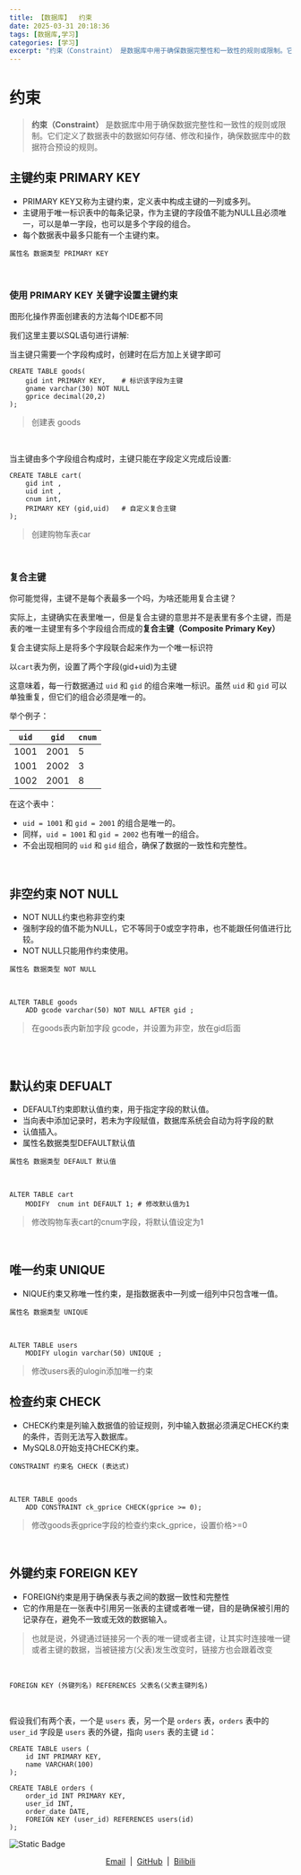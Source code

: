 ```yaml
---
title: 【数据库】  约束
date: 2025-03-31 20:18:36
tags: [数据库,学习]
categories: [学习]
excerpt: "约束（Constraint） 是数据库中用于确保数据完整性和一致性的规则或限制。它们定义了数据表中的数据如何存储、修改和操作，确保数据库中的数据符合预设的规则。"
---
```


# 约束
> **约束（Constraint）** 是数据库中用于确保数据完整性和一致性的规则或限制。它们定义了数据表中的数据如何存储、修改和操作，确保数据库中的数据符合预设的规则。
## 主键约束 PRIMARY KEY

- PRIMARY KEY又称为主键约束，定义表中构成主键的一列或多列。
- 主键用于唯一标识表中的每条记录，作为主键的字段值不能为NULL且必须唯一，可以是单一字段，也可以是多个字段的组合。
- 每个数据表中最多只能有一个主键约束。

`属性名 数据类型 PRIMARY KEY`

<br>

### 使用 PRIMARY KEY 关键字设置主键约束

图形化操作界面创建表的方法每个IDE都不同

我们这里主要以SQL语句进行讲解:

当主键只需要一个字段构成时，创建时在后方加上关键字即可

```mysql
CREATE TABLE goods(
	gid int PRIMARY KEY,	# 标识该字段为主键
    gname varchar(30) NOT NULL
    gprice decimal(20,2)
);
```

> 创建表 goods

<br>

当主键由多个字段组合构成时，主键只能在字段定义完成后设置:

```mysql
CREATE TABLE cart(
    gid int ,
    uid int ,
    cnum int,
    PRIMARY KEY (gid,uid)   # 自定义复合主键
);
```

> 创建购物车表car

<br>

### 复合主键

你可能觉得，主键不是每个表最多一个吗，为啥还能用复合主键？

实际上，主键确实在表里唯一，但是复合主键的意思并不是表里有多个主键，而是表的唯一主键里有多个字段组合而成的**复合主键（Composite Primary Key）**

复合主键实际上是将多个字段联合起来作为一个唯一标识符

以`cart`表为例，设置了两个字段(gid+uid)为主键

这意味着，每一行数据通过 `uid` 和 `gid` 的组合来唯一标识。虽然 `uid` 和 `gid` 可以单独重复，但它们的组合必须是唯一的。

举个例子：

| `uid` | `gid` | `cnum` |
| ----- | ----- | ------ |
| 1001  | 2001  | 5      |
| 1001  | 2002  | 3      |
| 1002  | 2001  | 8      |

在这个表中：

- `uid = 1001` 和 `gid = 2001` 的组合是唯一的。
- 同样，`uid = 1001` 和 `gid = 2002` 也有唯一的组合。
- 不会出现相同的 `uid` 和 `gid` 组合，确保了数据的一致性和完整性。

<br>

##  非空约束 NOT NULL

- NOT NULL约束也称非空约束
- 强制字段的值不能为NULL，它不等同于0或空字符串，也不能跟任何值进行比较。
- NOT NULL只能用作约束使用。

`属性名 数据类型 NOT NULL`

<br>

```mysql
ALTER TABLE goods
    ADD gcode varchar(50) NOT NULL AFTER gid ; 
```

> 在goods表内新加字段 gcode，并设置为非空，放在gid后面

<br>

<br>

## 默认约束 DEFUALT

- DEFAULT约束即默认值约束，用于指定字段的默认值。
- 当向表中添加记录时，若未为字段赋值，数据库系统会自动为将字段的默
- 认值插入。
- 属性名数据类型DEFAULT默认值

`属性名 数据类型 DEFAULT 默认值`

<br>

```mysql
ALTER TABLE cart
    MODIFY  cnum int DEFAULT 1;	# 修改默认值为1
```

> 修改购物车表cart的cnum字段，将默认值设定为1

<br>

## 唯一约束 UNIQUE

- NIQUE约束又称唯一性约束，是指数据表中一列或一组列中只包含唯一值。

`属性名 数据类型 UNIQUE`

<br>

```MYSQL	
ALTER TABLE users
	MODIFY ulogin varchar(50) UNIQUE ;
```

> 修改users表的ulogin添加唯一约束



## 检查约束 CHECK

- CHECK约束是列输入数据值的验证规则，列中输入数据必须满足CHECK约束的条件，否则无法写入数据库。
- MySQL8.0开始支持CHECK约束。

`CONSTRAINT 约束名 CHECK (表达式)`

<br>

```mysql
ALTER TABLE goods
	ADD CONSTRAINT ck_gprice CHECK(gprice >= 0);
```

> 修改goods表gprice字段的检查约束ck_gprice，设置价格>=0

<br>

## 外键约束 FOREIGN KEY

- FOREIGN约束是用于确保表与表之间的数据一致性和完整性
- 它的作用是在一张表中引用另一张表的主键或者唯一键，目的是确保被引用的记录存在，避免不一致或无效的数据输入。

> 也就是说，外键通过链接另一个表的唯一键或者主键，让其实时连接唯一键或者主键的数据，当被链接方(父表)发生改变时，链接方也会跟着改变

<br>

`FOREIGN KEY (外键列名) REFERENCES 父表名(父表主键列名)`

<br>

假设我们有两个表，一个是 `users` 表，另一个是 `orders` 表，`orders` 表中的 `user_id` 字段是 `users` 表的外键，指向 `users` 表的主键 `id`：

```mysql
CREATE TABLE users (
    id INT PRIMARY KEY,
    name VARCHAR(100)
);

CREATE TABLE orders (
    order_id INT PRIMARY KEY,
    user_id INT,
    order_date DATE,
    FOREIGN KEY (user_id) REFERENCES users(id)
);
```
![Static Badge](https://img.shields.io/badge/状态-已完成-brightgreen?style=flat-square)

<div align="center">
<a href="mailto:yanxiaoxaya@outlook.com">Email</a>  |  <a href="https://github.com/ssxaya">GitHub</a>  |  <a href="https://space.bilibili.com/359322078">Bilibili</a>
</div>